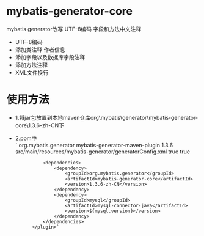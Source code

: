 # mybatis-generator-core
mybatis generator改写 UTF-8编码 字段和方法中文注释
- UTF-8编码
- 添加类注释 作者信息
- 添加字段以及数据库字段注释
- 添加方法注释
- XML文件换行
# 使用方法
- 1.将jar包放置到本地maven仓库org\mybatis\generator\mybatis-generator-core\1.3.6-zh-CN下
- 2.pom中  
            `<plugin>
                <groupId>org.mybatis.generator</groupId>
                <artifactId>mybatis-generator-maven-plugin</artifactId>
                <version>1.3.6</version>
                <configuration>
                    <configurationFile>src/main/resources/mybatis-generator/generatorConfig.xml</configurationFile>
                    <verbose>true</verbose>
                    <overwrite>true</overwrite>
                </configuration>

                <dependencies>
                    <dependency>
                        <groupId>org.mybatis.generator</groupId>
                        <artifactId>mybatis-generator-core</artifactId>
                        <version>1.3.6-zh-CN</version>
                    </dependency>
                    <dependency>
                        <groupId>mysql</groupId>
                        <artifactId>mysql-connector-java</artifactId>
                        <version>${mysql.version}</version>
                    </dependency>
                </dependencies>
            </plugin>`
